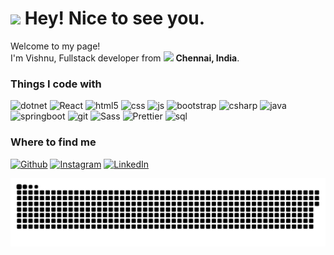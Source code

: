 <h1><img src="https://emojis.slackmojis.com/emojis/images/1643514974/10003/catjam.gif?1643514974" width="30"/> Hey! Nice to see you.</h1>

<p>Welcome to my page! </br> I'm Vishnu, Fullstack developer from <img src="https://img.icons8.com/?size=100&id=esGVrxg9VCJ1&format=png&color=000000" width="13"/> <b>Chennai, India</b>. </p>
<h3>Things I code with</h3>
<p>
  <img alt="dotnet" src="https://img.shields.io/badge/Dot%20Net-5A2C8F?style=flat-square&logo=dotnet&logoColor=white">
  <img alt="React" src="https://img.shields.io/badge/-ReactJS-45b8d8?style=flat-square&logo=react&logoColor=white" >
  <img alt="html5" src="https://img.shields.io/badge/-HTML5-E34F26?style=flat-square&logo=html5&logoColor=white" >
  <img alt="css" src="https://img.shields.io/badge/CSS3-244CE2?style=flat-square&logo=css3&logoColor=white">
  <img alt="js" src="https://img.shields.io/badge/JavaScript-yellow?style=flat-square&logo=javascript&logoColor=white">
  <img alt="bootstrap" src="https://img.shields.io/badge/Bootstrap-513A76?style=flat-square&logo=bootstrap&logoColor=white">
  <img alt="csharp" src="https://img.shields.io/badge/C%20Sharp-995193?style=flat-square&logo=csharp&logoColor=white">
  <img alt="java" src="https://img.shields.io/badge/Java-red?style=flat-square&logo=openjdk&logoColor=white">
  <img alt="springboot" src="https://img.shields.io/badge/Spring%20Boot-65ab39?style=flat-square&logo=springboot&logoColor=white">
  <img alt="git" src="https://img.shields.io/badge/Git-d4492f?style=flat-square&logo=git&logoColor=white">
  <img alt="Sass" src="https://img.shields.io/badge/-Sass-CC6699?style=flat-square&logo=sass&logoColor=white" >
  <img alt="Prettier" src="https://img.shields.io/badge/-Prettier-yellow?style=flat-square&logo=prettier&logoColor=white" >
  <img alt="sql" src="https://img.shields.io/badge/SQL-black?style=flat-square&logo=mysql&logoColor=white">
</p>
<h3>Where to find me</h3>
<p>
  <a href="https://github.com/vysnoo" target="_blank"><img alt="Github" src="https://img.shields.io/badge/GitHub-%2312100E.svg?&style=for-the-badge&logo=Github&logoColor=white" /></a>
  <a href="https://www.instagram.com/vysnoo/" target="_blank"><img alt="Instagram" src="https://img.shields.io/badge/instagram-%23e8006b.svg?style=for-the-badge&logo=instagram&logoColor=white"/></a> 
  <a href="https://www.linkedin.com/in/vishnu-in/" target="_blank"><img alt="LinkedIn" src="https://img.shields.io/badge/linkedin-%230077B5.svg?&style=for-the-badge&logo=linkedin&logoColor=white" /></a>
</p>
<p align="center">
 <img width="1000" src="assets/github-snake.svg" alt="snake"/>
</p>
